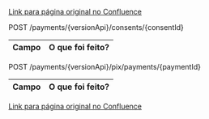 [Link para página original no Confluence](https://openfinancebrasil.atlassian.net/wiki/spaces/OF/pages/135626863)

POST /payments/{versionApi}/consents/{consentId}

| **Campo** | **O que foi feito?** |
| --- | --- |

 POST /payments/{versionApi}/pix/payments/{paymentId}

| **Campo** | **O que foi feito?** |
| --- | --- |

[Link para página original no Confluence](https://openfinancebrasil.atlassian.net/wiki/spaces/OF/pages/135626863)